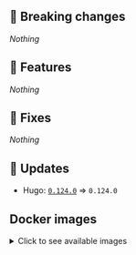 ## :loudspeaker: Breaking changes

*Nothing*


## :tada: Features

*Nothing*


## :bug: Fixes

*Nothing*


## :heartbeat: Updates

* Hugo: [`0.124.0`](https://github.com/floryn90/docker-hugo/releases/tag/0.124.0) => `0.124.0`


## Docker images

<details>
<summary>Click to see available images</summary>

This release is available from Docker Hub as project `floryn90/hugo` with the following tags:

| Alias tags                   | Version specific tags                      |
| ---------------------------- | ------------------------------------------ |
| `busybox`, `latest`          | `0.124.0-busybox`, `0.124.0`                     |
| `busybox-ci`, `ci`           | `0.124.0-busybox-ci`, `0.124.0-ci`               |
| `busybox-onbuild`, `onbuild` | `0.124.0-busybox-onbuild`, `0.124.0-onbuild`     |
| `alpine`                     | `0.124.0-alpine`                              |
| `alpine-ci`                  | `0.124.0-alpine-ci`                           |
| `alpine-onbuild`             | `0.124.0-alpine-onbuild`                      |
| `asciidoctor`                | `0.124.0-asciidoctor`                         |
| `asciidoctor-ci`             | `0.124.0-asciidoctor-ci`                      |
| `asciidoctor-onbuild`        | `0.124.0-asciidoctor-onbuild`                 |
| `pandoc`                     | `0.124.0-pandoc`                              |
| `pandoc-ci`                  | `0.124.0-pandoc-ci`                           |
| `pandoc-onbuild`             | `0.124.0-pandoc-onbuild`                      |
| `ext-alpine`                 | `0.124.0-ext-alpine`                          |
| `ext-alpine-ci`              | `0.124.0-ext-alpine-ci`                       |
| `ext-alpine-onbuild`         | `0.124.0-ext-alpine-onbuild`                  |
| `ext-asciidoctor`            | `0.124.0-ext-asciidoctor`                     |
| `ext-asciidoctor-ci`         | `0.124.0-ext-asciidoctor-ci`                  |
| `ext-asciidoctor-onbuild`    | `0.124.0-ext-asciidoctor-onbuild`             |
| `ext-pandoc`                 | `0.124.0-ext-pandoc`                          |
| `ext-pandoc-ci`              | `0.124.0-ext-pandoc-ci`                       |
| `ext-pandoc-onbuild`         | `0.124.0-ext-pandoc-onbuild`                  |
| `debian`                     | `0.124.0-debian`                              |
| `debian-ci`                  | `0.124.0-debian-ci`                           |
| `debian-onbuild`             | `0.124.0-debian-onbuild`                      |
| `ext-debian`, `ext`, `latest-ext` | `0.124.0-ext-debian`, `0.124.0-ext`         |
| `ext-debian-ci`, `ext-ci`    | `0.124.0-ext-debian-ci`, `0.124.0-ext-ci`        |
| `ext-debian-onbuild`, `ext-onbuild` | `0.124.0-ext-debian-onbuild`, `0.124.0-ext-onbuild` |
| `ubuntu`                     | `0.124.0-ubuntu`                            |
| `ubuntu-ci`                  | `0.124.0-ubuntu-ci`                         |
| `ubuntu-onbuild`             | `0.124.0-ubuntu-onbuild`                    |
| `ext-ubuntu`                 | `0.124.0-ext-ubuntu`                        |
| `ext-ubuntu-ci`              | `0.124.0-ext-ubuntu-ci`                     |
| `ext-ubuntu-onbuild`         | `0.124.0-ext-ubuntu-onbuild`                |
</details>